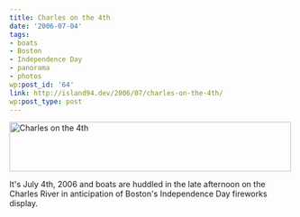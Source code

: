 ```yaml
---
title: Charles on the 4th
date: '2006-07-04'
tags:
- boats
- Boston
- Independence Day
- panorama
- photos
wp:post_id: '64'
link: http://island94.dev/2006/07/charles-on-the-4th/
wp:post_type: post
---
```


<a href="http://www.flickr.com/photos/bensheldon/182149771/" title="Photo Sharing" ><img src="http://static.flickr.com/71/182149771_edff213ce6.jpg" width="500" height="88" alt="Charles on the 4th" class="centered"/></a>

It's July 4th, 2006 and boats are huddled in the late afternoon on the Charles River in anticipation of Boston's Independence Day fireworks display.
